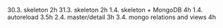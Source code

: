30.3. skeleton 2h
31.3. skeleton 2h
1.4. skeleton + MongoDB 4h
1.4. autoreload 3.5h
2.4. master/detail 3h
3.4. mongo relations and views 4h